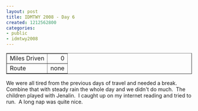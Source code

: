 ```yaml
---
layout: post
title: IDMTWY 2008 - Day 6
created: 1212562800
categories:
- public
- idmtwy2008
---
```

<p>
<table width="0" cellspacing="1" cellpadding="1" border="1">
    <tbody>
        <tr>
            <td>Miles Driven</td>
            <td align="right">0</td>
        </tr>
        <tr>
            <td>Route</td>
            <td>none</td>
        </tr>
    </tbody>
</table>
</p>
<p>We were all tired from the previous days of travel and needed a break.&nbsp; Combine that with steady rain the whole day and we didn't do much.&nbsp; The children played with Jenalin.&nbsp; I caught up on my internet reading and tried to run.&nbsp; A long nap was quite nice.</p>
